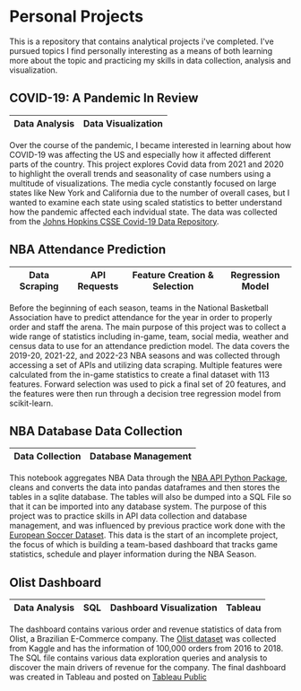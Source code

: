 # Personal Projects

This is a repository that contains analytical projects i've completed. I've pursued topics I find personally interesting as a means of both learning more about the topic and practicing my skills in data collection, analysis and visualization. 

## COVID-19: A Pandemic In Review
| Data Analysis | Data Visualization |
| :---: | :---: |

Over the course of the pandemic, I became interested in learning about how COVID-19 was affecting the US and especially how it affected different parts of the country. This project explores Covid data from 2021 and 2020 to highlight the overall trends and seasonality of case numbers using a multitude of visualizations. The media cycle constantly focused on large states like New York and California due to the number of overall cases, but I wanted to examine each state using scaled statistics to better understand how the pandemic affected each indvidual state. The data was collected from the [Johns Hopkins CSSE Covid-19 Data Repository](https://github.com/CSSEGISandData/COVID-19).

## NBA Attendance Prediction
| Data Scraping | API Requests | Feature Creation & Selection | Regression Model |
| :---: | :---: | :---: | :---: | 

Before the beginning of each season, teams in the National Basketball Association have to predict attendance for the year in order to properly order and staff the arena. The main purpose of this project was to collect a wide range of statistics including in-game, team, social media, weather and census data to use for an attendance prediction model. The data covers the 2019-20, 2021-22, and 2022-23 NBA seasons and was collected through accessing a set of APIs and utilizing data scraping. Multiple features were calculated from the in-game statistics to create a final dataset with 113 features. Forward selection was used to pick a final set of 20 features, and the features were then run through a decision tree regression model from scikit-learn. 

## NBA Database Data Collection
| Data Collection | Database Management |
| :---: | :---: | 

This notebook aggregates NBA Data through the [NBA API Python Package](https://pypi.org/project/nba-api/), cleans and converts the data into pandas dataframes and then stores the tables in a sqlite database. The tables will also be dumped into a SQL File so that it can be imported into any database system. The purpose of this project was to practice skills in API data collection and database management, and was influenced by previous practice work done with the [European Soccer Dataset](https://www.kaggle.com/datasets/hugomathien/soccer). This data is the start of an incomplete project, the focus of which is building a team-based dashboard that tracks game statistics, schedule and player information during the NBA Season. 

## Olist Dashboard
| Data Analysis | SQL | Dashboard Visualization | Tableau
| :---: | :---: | :---: | :---: |

The dashboard contains various order and revenue statistics of data from Olist, a Brazilian E-Commerce company. The [Olist dataset](https://www.kaggle.com/datasets/olistbr/brazilian-ecommerce) was collected from Kaggle and has the information of 100,000 orders from 2016 to 2018. The SQL file contains various data exploration queries and analysis to discover the main drivers of revenue for the company. The final dashboard was created in Tableau and posted on [Tableau Public](https://public.tableau.com/app/profile/david.shin8483/viz/olist_dashboard/Dashboard1)

